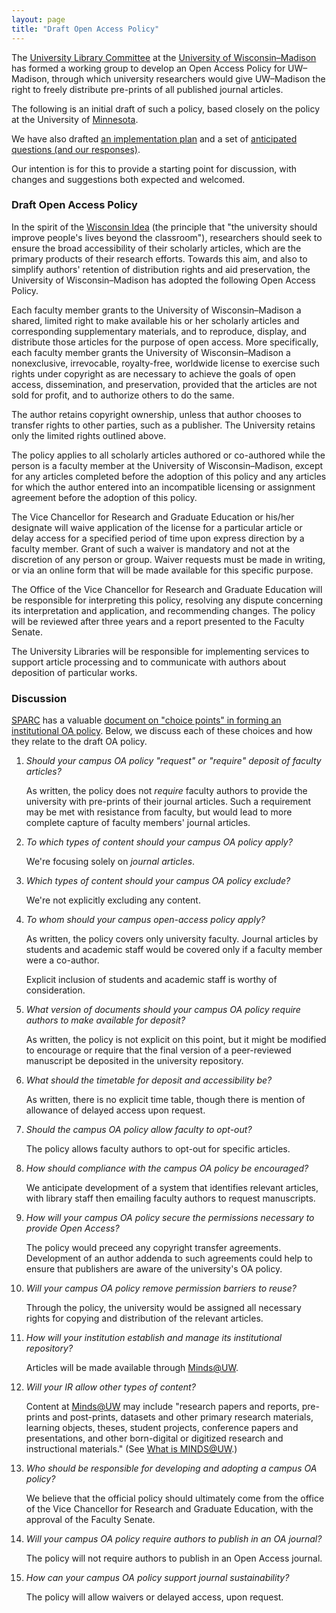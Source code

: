 ```yaml
---
layout: page
title: "Draft Open Access Policy"
---
```


The
[University Library Committee](https://www.library.wisc.edu/about/university-library-committee/)
at the [University of Wisconsin&ndash;Madison](http://www.wisc.edu)
has formed a working group to develop an Open Access Policy for
UW&ndash;Madison, through which university researchers would give
UW&ndash;Madison the right to freely distribute pre-prints of all
published journal articles.

The following is an initial draft of such a policy, based closely on the policy
at the University of
[Minnesota](http://www.policy.umn.edu/Policies/Research/SCHOLARLYARTICLES.html).

We have also drafted [an implementation plan](oa_implementation.html)
and a set of [anticipated questions (and our responses)](oa_questions.html).

Our intention is for this to provide a starting point for discussion,
with changes and suggestions both expected and welcomed.

### Draft Open Access Policy

In the spirit of the [Wisconsin Idea](https://wisconsinidea.wisc.edu/)
(the principle that "the university should improve people's lives
beyond the classroom"), researchers should seek to ensure the broad
accessibility of their scholarly articles, which are the primary
products of their research efforts. Towards this aim, and also
to simplify authors' retention of distribution rights and aid
preservation, the University of Wisconsin&ndash;Madison has adopted
the following Open Access Policy.

Each faculty member grants to the University of
Wisconsin&ndash;Madison a shared, limited right to make available his
or her scholarly articles and corresponding
supplementary materials,
and to reproduce, display, and distribute
those articles for the purpose of open access. More specifically, each
faculty member grants the University of
Wisconsin&ndash;Madison a nonexclusive, irrevocable, royalty-free,
worldwide license to exercise such rights under copyright as are
necessary to achieve the goals of open access, dissemination, and
preservation, provided that the articles are not sold for profit, and
to authorize others to do the same.

The author retains copyright ownership, unless that author chooses to
transfer rights to other parties, such as a publisher. The University
retains only the limited rights outlined above.

The policy applies to all scholarly articles authored or co-authored
while the person is a faculty member at the University of
Wisconsin&ndash;Madison, except for any articles completed before the
adoption of this policy and any articles for which the author entered
into an incompatible licensing or assignment agreement before the
adoption of this policy.

The Vice Chancellor for Research and Graduate Education or his/her designate will waive
application of the license for a particular article or delay access
for a specified period of time upon express direction by a faculty
member. Grant of such a waiver is mandatory and not at the discretion of
any person or group. Waiver requests must be made in writing, or via
an online form that will be made available for this specific purpose.

The Office of the Vice Chancellor for Research and Graduate Education will be responsible for
interpreting this policy, resolving any dispute concerning its
interpretation and application, and recommending changes.
The policy will be reviewed after three years and a report presented
to the Faculty Senate.

The University Libraries will be responsible for implementing services
to support article processing and to communicate with authors about
deposition of particular works.

### Discussion

[SPARC](http://www.sparc.arl.org/) has a valuable
[document on "choice points" in forming an institutional OA policy](http://www.sparc.arl.org/sites/default/files/Choice%20Points_FINAL.pdf).
Below, we discuss each of these choices and how they relate to the
draft OA policy.


1. *Should your campus OA policy "request" or "require" deposit of
   faculty articles?*

   As written, the policy does not *require* faculty authors to
   provide the university with pre-prints of their journal
   articles. Such a requirement may be met with resistance from
   faculty, but would lead to more complete capture of faculty
   members' journal articles.

2. *To which types of content should your campus OA policy apply?*

   We're focusing solely on *journal articles*.

3. *Which types of content should your campus OA policy exclude?*

   We're not explicitly excluding any content.

4. *To whom should your campus open-access policy apply?*

   As written, the policy covers only university faculty. Journal
   articles by students and academic staff would be covered only if a
   faculty member were a co-author.

   Explicit inclusion of students and academic staff is worthy of
   consideration.

5. *What version of documents should your campus OA policy require
   authors to make available for deposit?*

   As written, the policy is not explicit on this point, but it might
   be modified to encourage or require that the final version of a
   peer-reviewed manuscript be deposited in the university
   repository.

6. *What should the timetable for deposit and accessibility be?*

   As written, there is no explicit time table, though there is
   mention of allowance of delayed access upon request.

7. *Should the campus OA policy allow faculty to opt-out?*

   The policy allows faculty authors to opt-out for specific
   articles.

8. *How should compliance with the campus OA policy be encouraged?*

   We anticipate development of a system that identifies relevant
   articles, with library staff then emailing faculty authors to
   request manuscripts.

9. *How will your campus OA policy secure the permissions necessary to
   provide Open Access?*

   The policy would preceed any copyright transfer agreements.
   Development of an author addenda to such agreements could help to
   ensure that publishers are aware of the university's OA policy.

10. *Will your campus OA policy remove permission barriers to reuse?*

    Through the policy, the university would be assigned all necessary
    rights for copying and distribution of the relevant articles.

11. *How will your institution establish and manage its institutional
    repository?*

    Articles will be made available through
    [Minds@UW](https://minds.wisconsin.edu/).

12. *Will your IR allow other types of content?*

    Content at [Minds@UW](https://minds.wisconsin.edu/) may include
    "research papers and reports, pre-prints and post-prints, datasets
    and other primary research materials, learning objects, theses,
    student projects, conference papers and presentations, and other
    born-digital or digitized research and instructional materials."
    (See [What is MINDS@UW](http://www.library.wisc.edu/digital-library-services/minds/).)

13. *Who should be responsible for developing and adopting a campus OA
    policy?*

    We believe that the official policy should ultimately come from
    the office of the Vice Chancellor for Research and Graduate
    Education, with the approval of the Faculty Senate.

14. *Will your campus OA policy require authors to publish in an OA
    journal?*

    The policy will not require authors to publish in an Open Access
    journal.

15. *How can your campus OA policy support journal sustainability?*

    The policy will allow waivers or delayed access, upon request.
